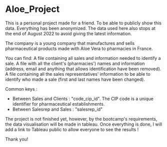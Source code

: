 # Aloe_Project

This is a personal project made for a friend. To be able to publicly show this data. Everything has been anonymized.
The data used here also stops at the end of August 2022 to avoid giving the latest information.

The company is a young company that manufactures and sells pharmaceutical products made with Aloe Vera to pharmacies in France.

You can find:
A file containing all sales and information needed to identify a sale.
A file with all the client's (pharmacies') names and information (address, email and anything that allows identification have been removed).
A file containing all the sales representatives' information to be able to identify who made a sale (first and last names have been changed).

Common keys : 
- Between Sales and Clients : "code_cip_id". The CIP code is a unique identifier for pharmaceutical establishments.
- Between Salesrep and Sales : "salesrep_id"

The project is not finished yet, however, by the bootcamp's requirements, the data visualisation will be made in tableau. Once everything is done, I will add a link to 
Tableau public to allow everyone to see the results !

Thank you!
